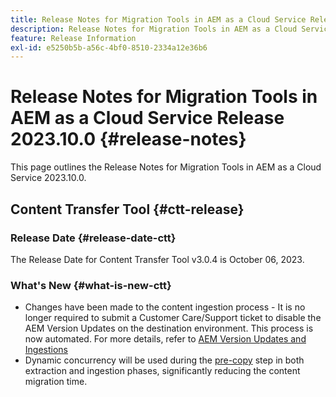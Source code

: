 ```yaml
---
title: Release Notes for Migration Tools in AEM as a Cloud Service Release 2023.10.0
description: Release Notes for Migration Tools in AEM as a Cloud Service Release 2022.10.0
feature: Release Information
exl-id: e5250b5b-a56c-4bf0-8510-2334a12e36b6
---
```

# Release Notes for Migration Tools in AEM as a Cloud Service Release 2023.10.0 {#release-notes}

This page outlines the Release Notes for Migration Tools in AEM as a Cloud Service 2023.10.0.

## Content Transfer Tool {#ctt-release}

### Release Date {#release-date-ctt}

The Release Date for Content Transfer Tool v3.0.4 is October 06, 2023.

### What's New {#what-is-new-ctt}

* Changes have been made to the content ingestion process - It is no longer required to submit a Customer Care/Support ticket to disable the AEM Version Updates on the destination environment. This process is now automated. For more details, refer to [AEM Version Updates and Ingestions](/help/journey-migration/content-transfer-tool/using-content-transfer-tool/ingesting-content.md#aem-version-updates-and-ingestions)
* Dynamic concurrency will be used during the [pre-copy](/help/journey-migration/content-transfer-tool/using-content-transfer-tool/handling-large-content-repositories.md) step in both extraction and ingestion phases, significantly reducing the content migration time.

